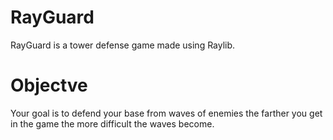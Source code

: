 # RayGuard

RayGuard is a tower defense game made using Raylib.

# Objectve

Your goal is to defend your base from waves of enemies the farther you get in the game the more difficult the waves become.
